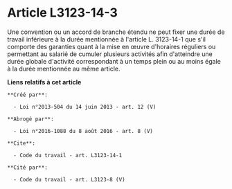 # Article L3123-14-3

Une convention ou un accord de branche étendu ne peut fixer une durée de travail inférieure à la durée mentionnée à l'article
L. 3123-14-1 que s'il comporte des garanties quant à la mise en œuvre d'horaires réguliers ou permettant au salarié de
cumuler plusieurs activités afin d'atteindre une durée globale d'activité correspondant à un temps plein ou au moins égale à
la durée mentionnée au même article.

**Liens relatifs à cet article**

	**Créé par**:

	  - Loi n°2013-504 du 14 juin 2013 - art. 12 (V)

	**Abrogé par**:

	  - Loi n°2016-1088 du 8 août 2016 - art. 8 (V)

	**Cite**:

	  - Code du travail - art. L3123-14-1

	**Cité par**:

	  - Code du travail - art. L3123-8 (V)
